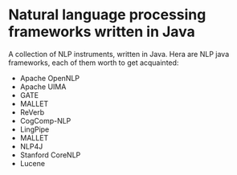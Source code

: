 # Natural language processing frameworks written in Java
A collection of NLP instruments, written in Java.
Hera are NLP java frameworks, each of them worth to get acquainted:
- Apache OpenNLP
- Apache UIMA
- GATE
- MALLET
- ReVerb
- CogComp-NLP
- LingPipe
- MALLET
- NLP4J
- Stanford CoreNLP
- Lucene
